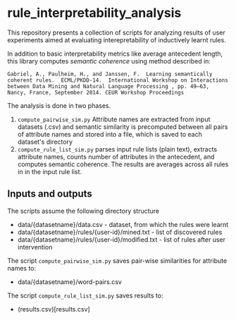 # rule_interpretability_analysis
This repository presents a collection of scripts for analyzing results of user experiments aimed at evaluating interepretability of inductively learnt rules.

In addition to basic interpretability metrics like average antecedent length, this library computes *semantic coherence* using method described in:

    Gabriel, A., Paulheim, H., and Janssen, F.  Learning semantically coherent rules.  ECML/PKDD-14.  International Workshop on Interactions between Data Mining and Natural Language Processing , pp. 49–63, Nancy, France, September 2014. CEUR Workshop Proceedings


The analysis is done in two phases.
1. `compute_pairwise_sim.py` Attribute names are extracted from input datasets (.csv) and semantic similarity is precomputed between all pairs of attribute names and stored into a file, which is saved to each dataset's directory
2. `compute_rule_list_sim.py` parses input rule lists (plain text), extracts attribute names, counts number of attributes in the antecedent, and computes semantic coherence. The results are averages across all rules in in the input rule list.



## Inputs and outputs
The scripts assume the following directory structure
* data/{datasetname}/data.csv  - dataset, from which the rules were learnt
* data/{datasetname}/rules/{user-id}/mined.txt  - list of discovered rules
* data/{datasetname}/rules/{user-id}/modified.txt - list of rules after user intervention

The script `compute_pairwise_sim.py` saves pair-wise similarities for attribute names to:
* data/{datasetname}/word-pairs.csv

The script `compute_rule_list_sim.py` saves results to:
* (results.csv)[results.csv]
